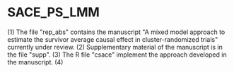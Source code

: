 # SACE_PS_LMM
(1) The file "rep_abs" contains the manuscript "A mixed model approach to estimate the survivor average causal
effect in cluster-randomized trials" currently under review. 
(2) Supplementary material of the manuscript is in the file "supp". 
(3) The R file "csace" implement the approach developed in the manuscript.
(4) 
